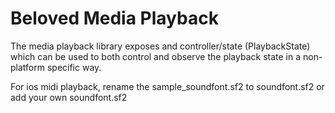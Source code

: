 Beloved Media Playback
======================

The media playback library exposes and controller/state (PlaybackState) which can be used to both 
control and observe the playback state in a non-platform specific way. 

For ios midi playback, rename the sample_soundfont.sf2 to soundfont.sf2 or add your own soundfont.sf2
